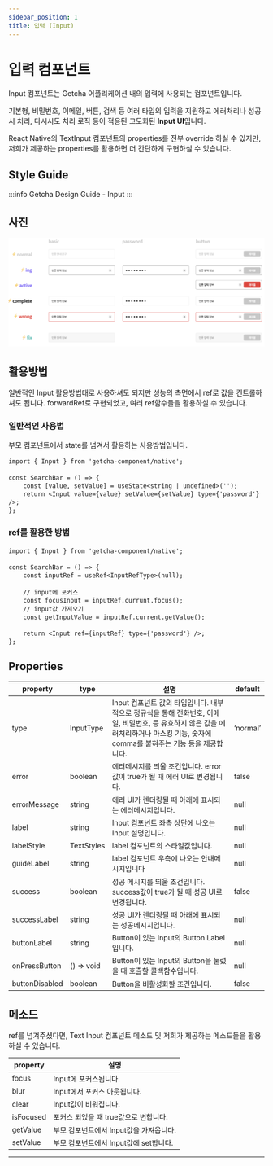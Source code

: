 ```yaml
---
sidebar_position: 1
title: 입력 (Input)
---
```


# 입력 컴포넌트

Input 컴포넌트는 Getcha 어플리케이션 내의 입력에 사용되는 컴포넌트입니다.

기본형, 비밀번호, 이메일, 버튼, 검색 등 여러 타입의 입력을 지원하고 에러처리나 성공 시 처리, 다시시도 처리 로직 등이 적용된 고도화된 **Input UI**입니다.

React Native의 TextInput 컴포넌트의 properties를 전부 override 하실 수 있지만, 저희가 제공하는 properties를 활용하면 더 간단하게 구현하실 수 있습니다.

## Style Guide

:::info
Getcha Design Guide - Input
:::

## 사진

![스크린샷 2022-04-23 오후 4.53.13.png](./input.png)

## 활용방법

일반적인 Input 활용방법대로 사용하셔도 되지만 성능의 측면에서 ref로 값을 컨트롤하셔도 됩니다. forwardRef로 구현되었고, 여러 ref함수들을 활용하실 수 있습니다.

### 일반적인 사용법

부모 컴포넌트에서 state를 넘겨서 활용하는 사용방법입니다.

```tsx
import { Input } from 'getcha-component/native';

const SearchBar = () => {
    const [value, setValue] = useState<string | undefined>('');
    return <Input value={value} setValue={setValue} type={'password'} />;
};
```

### ref를 활용한 방법

```tsx
import { Input } from 'getcha-component/native';

const SearchBar = () => {
    const inputRef = useRef<InputRefType>(null);

    // input에 포커스
    const focusInput = inputRef.currunt.focus();
    // input값 가져오기
    const getInputValue = inputRef.current.getValue();

    return <Input ref={inputRef} type={'password'} />;
};
```

## Properties

| property       | type       | 설명                                                                                                                                                                                 | default  |
| -------------- | ---------- | ------------------------------------------------------------------------------------------------------------------------------------------------------------------------------------ | -------- |
| type           | InputType  | Input 컴포넌트 값의 타입입니다. 내부적으로 정규식을 통해 전화번호, 이메일, 비밀번호, 등 유효하지 않은 값을 에러처리하거나 마스킹 기능, 숫자에 comma를 붙혀주는 기능 등을 제공합니다. | ‘normal’ |
| error          | boolean    | 에러메시지를 띄울 조건입니다. error값이 true가 될 때 에러 UI로 변경됩니다.                                                                                                           | false    |
| errorMessage   | string     | 에러 UI가 렌더링될 때 아래에 표시되는 에러메시지입니다.                                                                                                                              | null     |
| label          | string     | Input 컴포넌트 좌측 상단에 나오는 Input 설명입니다.                                                                                                                                  | null     |
| labelStyle     | TextStyles | label 컴포넌트의 스타일값입니다.                                                                                                                                                     | null     |
| guideLabel     | string     | label 컴포넌트 우측에 나오는 안내메시지입니다                                                                                                                                        | null     |
| success        | boolean    | 성공 메시지를 띄울 조건입니다. success값이 true가 될 때 성공 UI로 변경됩니다.                                                                                                        | false    |
| successLabel   | string     | 성공 UI가 렌더링될 때 아래에 표시되는 성공메시지입니다.                                                                                                                              | null     |
| buttonLabel    | string     | Button이 있는 Input의 Button Label입니다.                                                                                                                                            | null     |
| onPressButton  | () ⇒ void  | Button이 있는 Input의 Button을 눌렀을 때 호출할 콜백함수입니다.                                                                                                                      | null     |
| buttonDisabled | boolean    | Button을 비활성화할 조건입니다.                                                                                                                                                      | false    |

## 메소드

ref를 넘겨주셨다면, Text Input 컴포넌트 메소드 및 저희가 제공하는 메소드들을 활용하실 수 있습니다.

| property  | 설명                                    |
| --------- | --------------------------------------- |
| focus     | Input에 포커스됩니다.                   |
| blur      | Input에서 포커스 아웃됩니다.            |
| clear     | Input값이 비워집니다.                   |
| isFocused | 포커스 되었을 때 true값으로 변합니다.   |
| getValue  | 부모 컴포넌트에서 Input값을 가져옵니다. |
| setValue  | 부모 컴포넌트에서 Input값에 set합니다.  |

---
